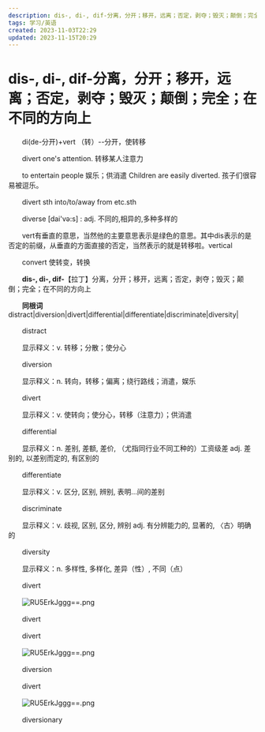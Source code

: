 ```yaml
---
description: dis-, di-, dif-分离，分开；移开，远离；否定，剥夺；毁灭；颠倒；完全；在不同的方向上
tags: 学习/英语
created: 2023-11-03T22:29
updated: 2023-11-15T20:29
---
```

# dis-, di-, dif-分离，分开；移开，远离；否定，剥夺；毁灭；颠倒；完全；在不同的方向上

　　di(de-分开)+vert （转）--分开，使转移

　　divert one's attention. 转移某人注意力

　　to entertain people 娱乐；供消遣 Children are easily diverted. 孩子们很容易被逗乐。

　　divert sth into/to/away from etc.sth

　　diverse \[dai'və:s\] : adj. 不同的,相异的,多种多样的

　　vert有垂直的意思，当然他的主要意思表示是绿色的意思。其中dis表示的是否定的前缀，从垂直的方面直接的否定，当然表示的就是转移啦。vertical

　　convert 使转变，转换

　　**dis-, di-, dif-**【拉丁】分离，分开；移开，远离；否定，剥夺；毁灭；颠倒；完全；在不同的方向上

　　**同根词**distract\|diversion\|divert\|differential\|differentiate\|discriminate\|diversity\|

　　distract

　　显示释义：v. 转移；分散；使分心

　　diversion

　　显示释义：n. 转向，转移；偏离；绕行路线；消遣，娱乐

　　divert

　　显示释义：v. 使转向；使分心，转移（注意力）；供消遣

　　differential

　　显示释义：n. 差别, 差额, 差价, （尤指同行业不同工种的）工资级差 adj. 差别的, 以差别而定的, 有区别的

　　differentiate

　　显示释义：v. 区分, 区别, 辨别, 表明…间的差别

　　discriminate

　　显示释义：v. 歧视, 区别, 区分, 辨别 adj. 有分辨能力的, 显著的, 〈古〉明确的

　　diversity

　　显示释义：n. 多样性, 多样化, 差异（性）, 不同（点）

　　divert

　　![RU5ErkJggg==.png](image1-20230708221749-ztypmha.png)

　　divert

　　divert

　　![RU5ErkJggg==.png](image1-20230708221749-ztypmha.png)

　　diversion

　　divert

　　![RU5ErkJggg==.png](image1-20230708221749-ztypmha.png)

　　diversionary
